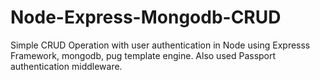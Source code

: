 # Node-Express-Mongodb-CRUD
Simple CRUD Operation with user authentication in Node using Expresss Framework, mongodb, pug template engine. Also used Passport authentication middleware.
